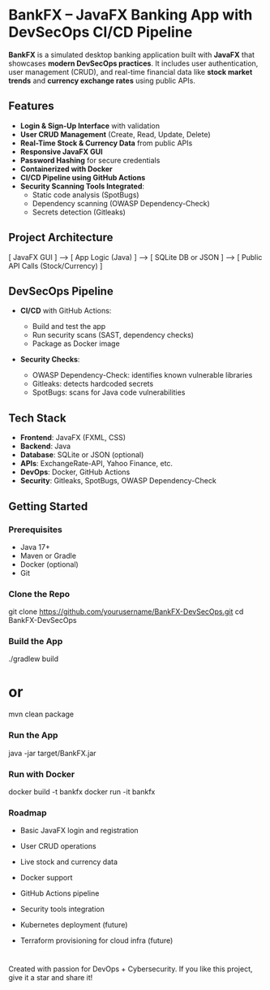 # BankFX – JavaFX Banking App with DevSecOps CI/CD Pipeline

**BankFX** is a simulated desktop banking application built with **JavaFX** that showcases **modern DevSecOps practices**. It includes user authentication, user management (CRUD), and real-time financial data like **stock market trends** and **currency exchange rates** using public APIs.

## Features

- **Login & Sign-Up Interface** with validation
- **User CRUD Management** (Create, Read, Update, Delete)
- **Real-Time Stock & Currency Data** from public APIs
- **Responsive JavaFX GUI**
- **Password Hashing** for secure credentials
- **Containerized with Docker**
- **CI/CD Pipeline using GitHub Actions**
- **Security Scanning Tools Integrated**:
  - Static code analysis (SpotBugs)
  - Dependency scanning (OWASP Dependency-Check)
  - Secrets detection (Gitleaks)

## Project Architecture

[ JavaFX GUI ] --> [ App Logic (Java) ] --> [ SQLite DB or JSON ] --> [ Public API Calls (Stock/Currency) ]


## DevSecOps Pipeline

- **CI/CD** with GitHub Actions:
  - Build and test the app
  - Run security scans (SAST, dependency checks)
  - Package as Docker image

- **Security Checks**:
  - OWASP Dependency-Check: identifies known vulnerable libraries
  - Gitleaks: detects hardcoded secrets
  - SpotBugs: scans for Java code vulnerabilities

## Tech Stack

- **Frontend**: JavaFX (FXML, CSS)
- **Backend**: Java
- **Database**: SQLite or JSON (optional)
- **APIs**: ExchangeRate-API, Yahoo Finance, etc.
- **DevOps**: Docker, GitHub Actions
- **Security**: Gitleaks, SpotBugs, OWASP Dependency-Check

## Getting Started

### Prerequisites

- Java 17+
- Maven or Gradle
- Docker (optional)
- Git

### Clone the Repo

git clone https://github.com/yourusername/BankFX-DevSecOps.git
cd BankFX-DevSecOps

### Build the App
./gradlew build
# or
mvn clean package

### Run the App
java -jar target/BankFX.jar

### Run with Docker
docker build -t bankfx
docker run -it bankfx

### Roadmap
- Basic JavaFX login and registration

- User CRUD operations

- Live stock and currency data

- Docker support

- GitHub Actions pipeline

- Security tools integration

- Kubernetes deployment (future)

- Terraform provisioning for cloud infra (future)

#
 Created with passion for DevOps + Cybersecurity.
If you like this project, give it a star and share it!
